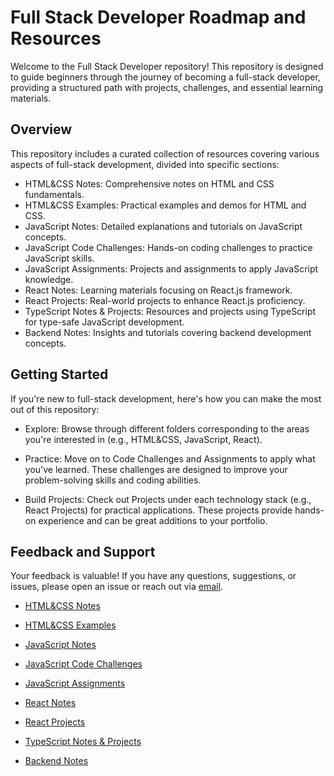 # Full Stack Developer Roadmap and Resources
Welcome to the Full Stack Developer repository! This repository is designed to guide beginners through the journey of becoming a full-stack developer, providing a structured path with projects, challenges, and essential learning materials.

## Overview
This repository includes a curated collection of resources covering various aspects of full-stack development, divided into specific sections:

- HTML&CSS Notes: Comprehensive notes on HTML and CSS fundamentals.
- HTML&CSS Examples: Practical examples and demos for HTML and CSS.
- JavaScript Notes: Detailed explanations and tutorials on JavaScript concepts.
- JavaScript Code Challenges: Hands-on coding challenges to practice JavaScript skills.
- JavaScript Assignments: Projects and assignments to apply JavaScript knowledge.
- React Notes: Learning materials focusing on React.js framework.
- React Projects: Real-world projects to enhance React.js proficiency.
- TypeScript Notes & Projects: Resources and projects using TypeScript for type-safe JavaScript development.
- Backend Notes: Insights and tutorials covering backend development concepts.
## Getting Started
If you're new to full-stack development, here's how you can make the most out of this repository:

- Explore: Browse through different folders corresponding to the areas you're interested in (e.g., HTML&CSS, JavaScript, React).

- Practice: Move on to Code Challenges and Assignments to apply what you've learned. These challenges are designed to improve your problem-solving skills and coding abilities.

- Build Projects: Check out Projects under each technology stack (e.g., React Projects) for practical applications. These projects provide hands-on experience and can be great additions to your portfolio.

## Feedback and Support
Your feedback is valuable! If you have any questions, suggestions, or issues, please open an issue or reach out via [email](mailto:karaman.buraak@gmail.com).


- [HTML&CSS Notes](https://github.com/karamanburak/self-study/tree/main/HTML%26CSS)
- [HTML&CSS Examples](https://github.com/karamanburak/self-study/tree/main/HTML%26CSS/Examples)
  
- [JavaScript Notes](https://github.com/karamanburak/self-study/tree/main/JavaScript)
- [JavaScript Code Challenges](https://github.com/karamanburak/self-study/tree/main/JavaScript/Code-Challenges)
- [JavaScript Assignments](https://github.com/karamanburak/self-study/tree/main/JavaScript/assignments)
  
- [React Notes](https://github.com/karamanburak/self-study/tree/main/React)
- [React Projects](https://github.com/karamanburak/self-study/tree/main/React/Projects)
  
- [TypeScript Notes & Projects](https://github.com/karamanburak/self-study/tree/main/TypeScript)
  
- [Backend Notes](https://github.com/karamanburak/self-study/tree/main/Backend)
  
